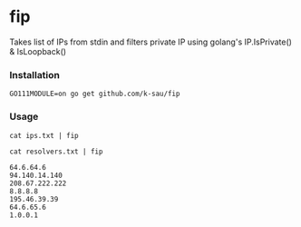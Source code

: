 # fip

Takes list of IPs from stdin and filters private IP using golang's IP.IsPrivate() & IsLoopback()

### Installation
```
GO111MODULE=on go get github.com/k-sau/fip
```

### Usage
```
cat ips.txt | fip
```

```
cat resolvers.txt | fip

64.6.64.6
94.140.14.140
208.67.222.222
8.8.8.8
195.46.39.39
64.6.65.6
1.0.0.1
```